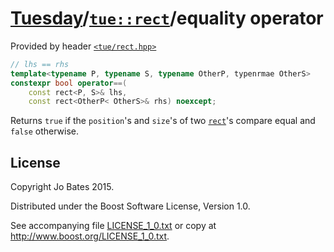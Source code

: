 [Tuesday](../../../README.md)/[`tue::rect`](../../headers/rect.md)/equality operator
====================================================================================
Provided by header [`<tue/rect.hpp>`](../../headers/rect.md)

```c++
// lhs == rhs
template<typename P, typename S, typename OtherP, typenrmae OtherS>
constexpr bool operator==(
    const rect<P, S>& lhs,
    const rect<OtherP< OtherS>& rhs) noexcept;
```

Returns `true` if the `position`'s and `size`'s of two
[`rect`](../../headers/rect.md)'s compare equal and `false` otherwise.

License
-------
Copyright Jo Bates 2015.

Distributed under the Boost Software License, Version 1.0.

See accompanying file [LICENSE_1_0.txt](../../../LICENSE_1_0.txt) or copy at
http://www.boost.org/LICENSE_1_0.txt.
